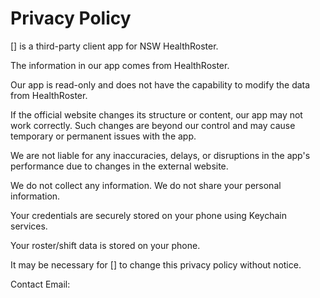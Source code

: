 # Privacy Policy

[] is a third-party client app for NSW HealthRoster.

The information in our app comes from HealthRoster.

<!-- We do not control this website, so we cannot guarantee the accuracy or timeliness of the data. -->

Our app is read-only and does not have the capability to modify the data from HealthRoster.

If the official website changes its structure or content, our app may not work correctly.
Such changes are beyond our control and may cause temporary or permanent issues with the app.

We are not liable for any inaccuracies, delays, or disruptions in the app's performance due to changes in the external website.

We do not collect any information.
We do not share your personal information.

Your credentials are securely stored on your phone using Keychain services.

Your roster/shift data is stored on your phone.

It may be necessary for [] to change this privacy policy without notice.

Contact
Email:
